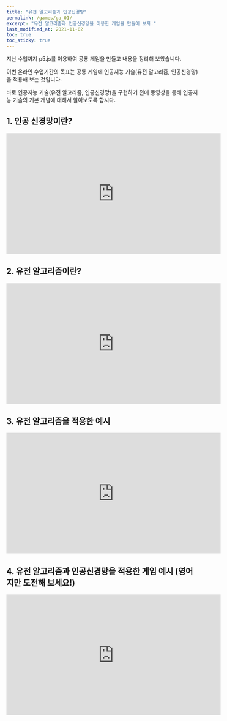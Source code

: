 ```yaml
---
title: "유전 알고리즘과 인공신경망"
permalink: /games/ga_01/
excerpt: "유전 알고리즘과 인공신경망을 이용한 게임을 만들어 보자."
last_modified_at: 2021-11-02
toc: true
toc_sticky: true
---
```

지난 수업까지 p5.js를 이용하여 공룡 게임을 만들고 내용을 정리해 보았습니다. 

이번 온라인 수업기간의 목표는 공룡 게임에 인공지능 기술(유전 알고리즘, 인공신경망)을 적용해 보는 것입니다.

바로 인공지능 기술(유전 알고리즘, 인공신경망)을 구현하기 전에 동영상을 통해 인공지능 기술의 기본 개념에 대해서 알아보도록 합시다.

## 1. 인공 신경망이란?

<iframe width="560" height="315" src="https://www.youtube.com/embed/Wj_rihkm38k" title="YouTube video player" frameborder="0" allow="accelerometer; autoplay; clipboard-write; encrypted-media; gyroscope; picture-in-picture" allowfullscreen></iframe>


## 2. 유전 알고리즘이란?

<iframe width="560" height="315" src="https://www.youtube.com/embed/KbKzX0v9tl8" title="YouTube video player" frameborder="0" allow="accelerometer; autoplay; clipboard-write; encrypted-media; gyroscope; picture-in-picture" allowfullscreen></iframe>

## 3. 유전 알고리즘을 적용한 예시
<iframe width="560" height="315" src="https://www.youtube.com/embed/Yr_nRnqeDp0" title="YouTube video player" frameborder="0" allow="accelerometer; autoplay; clipboard-write; encrypted-media; gyroscope; picture-in-picture" allowfullscreen></iframe>

## 4. 유전 알고리즘과 인공신경망을 적용한 게임 예시 (영어지만 도전해 보세요!)

<iframe width="560" height="315" src="https://www.youtube.com/embed/aeWmdojEJf0" title="YouTube video player" frameborder="0" allow="accelerometer; autoplay; clipboard-write; encrypted-media; gyroscope; picture-in-picture" allowfullscreen></iframe>